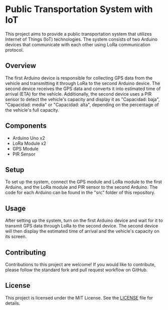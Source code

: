 # Public Transportation System with IoT

This project aims to provide a public transportation system that utilizes Internet of Things (IoT) technologies. The system consists of two Arduino devices that communicate with each other using LoRa communication protocol. 

## Overview

The first Arduino device is responsible for collecting GPS data from the vehicle and transmitting it through LoRa to the second Arduino device. The second device receives the GPS data and converts it into estimated time of arrival (ETA) for the vehicle. Additionally, the second device uses a PIR sensor to detect the vehicle's capacity and display it as "Capacidad: baja", "Capacidad: media" or "Capacidad: alta", depending on the percentage of the vehicle's full capacity.

## Components

- Arduino Uno x2
- LoRa Module x2
- GPS Module
- PIR Sensor

## Setup

To set up the system, connect the GPS module and LoRa module to the first Arduino, and the LoRa module and PIR sensor to the second Arduino. The code for each Arduino can be found in the "src" folder of this repository.

## Usage

After setting up the system, turn on the first Arduino device and wait for it to transmit GPS data through LoRa to the second device. The second device will then display the estimated time of arrival and the vehicle's capacity on its screen.

## Contributing

Contributions to this project are welcome! If you would like to contribute, please follow the standard fork and pull request workflow on GitHub.

## License

This project is licensed under the MIT License. See the [LICENSE](./LICENSE) file for details.
